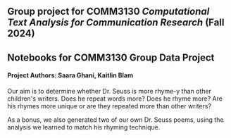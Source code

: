 ## Group project for COMM3130 _Computational Text Analysis for Communication Research_ (Fall 2024)
## Notebooks for COMM3130 Group Data Project
#### Project Authors: Saara Ghani, Kaitlin Blam

Our aim is to determine whether Dr. Seuss is more rhyme-y than other children's writers. Does he repeat words more? Does he rhyme more? Are his rhymes more unique or are they repeated more than other writers?

As a bonus, we also generated two of our own Dr. Seuss poems, using the analysis we learned to match his rhyming technique.
